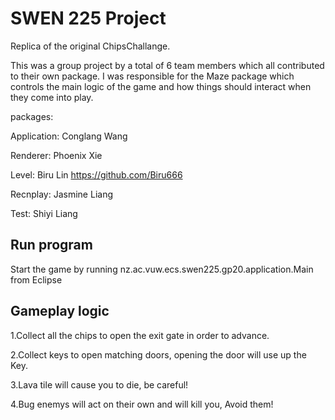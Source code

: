 # SWEN 225 Project

Replica of the original ChipsChallange.

This was a group project by a total of 6 team members which all contributed to their own package. I was responsible for the Maze package which controls the main logic of the game and how things should interact when they come into play.

packages:

Application: Conglang Wang

Renderer: Phoenix Xie

Level:  Biru Lin https://github.com/Biru666

Recnplay: Jasmine Liang

Test: Shiyi Liang

## Run program
Start the game by running nz.ac.vuw.ecs.swen225.gp20.application.Main from Eclipse

Gameplay logic
---

1.Collect all the chips to open the exit gate in order to advance.

2.Collect keys to open matching doors, opening the door will use up the Key.

3.Lava tile will cause you to die, be careful!

4.Bug enemys will act on their own and will kill you, Avoid them!
